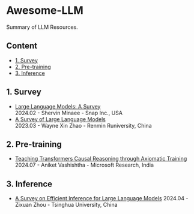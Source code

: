 # Awesome-LLM
Summary of LLM Resources.

## Content

- [1. Survey](#1-survey)
- [2. Pre-training](#2-pre-training)
- [3. Inference](#3-inference)
  
## 1. Survey
- [Large Language Models: A Survey](https://arxiv.org/abs/2402.06196)  
  2024.02 - Shervin Minaee - Snap Inc., USA  
- [A Survey of Large Language Models](https://arxiv.org/abs/2303.18223)  
  2023.03 - Wayne Xin Zhao - Renmin Runiversity, China
  
## 2. Pre-training
- [Teaching Transformers Causal Reasoning through Axiomatic Training](https://arxiv.org/abs/2407.07612)  
  2024.07 - Aniket Vashishtha - Microsoft Research, India  

## 3. Inference
- [A Survey on Efficient Inference for Large Language Models](https://arxiv.org/abs/2404.14294)
  2024.04 - Zixuan Zhou - Tsinghua University, China    
